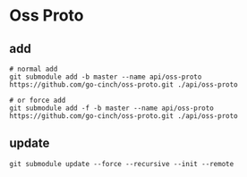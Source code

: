 # Oss Proto

## add
```shell
# normal add
git submodule add -b master --name api/oss-proto https://github.com/go-cinch/oss-proto.git ./api/oss-proto

# or force add
git submodule add -f -b master --name api/oss-proto https://github.com/go-cinch/oss-proto.git ./api/oss-proto
```

## update
```shell
git submodule update --force --recursive --init --remote
```
